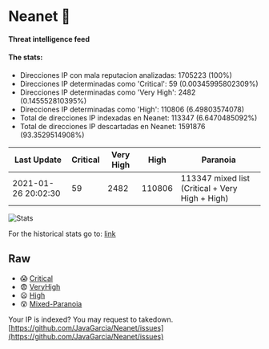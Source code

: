 # Neanet :hocho:
#### Threat intelligence feed
#### The stats:

- Direcciones IP con mala reputacion analizadas: 1705223 (100%)
- Direcciones IP determinadas como 'Critical':  59 (0.00345995802309%)
- Direcciones IP determinadas como 'Very High':  2482 (0.145552810395%)
- Direcciones IP determinadas como 'High':  110806 (6.49803574078)
- Total de direcciones IP indexadas en Neanet:  113347 (6.6470485092%)
- Total de direcciones IP descartadas en Neanet:  1591876 (93.3529514908%)

| Last Update | Critical | Very High | High | Paranoia |
| --- | --- | --- | --- | --- |
| 2021-01-26 20:02:30 | 59 | 2482 | 110806 | 113347 mixed list (Critical + Very High + High)|

![Stats](https://docs.google.com/spreadsheets/d/e/2PACX-1vSnaNMIXVabIpDJjufMlzH7poXnshF3mgd8Is1g9ytUEzVsP5my4Trn8f-xkoLLQ38xpL3HtmUexLo6/pubchart?oid=501124687&format=image)

For the historical stats go to: [link](/stats.csv)
## Raw
- :scream: [Critical](https://raw.githubusercontent.com/JavaGarcia/Neanet/master/blacklists/neanet_critical.txt)
- :fearful: [VeryHigh](https://raw.githubusercontent.com/JavaGarcia/Neanet/master/blacklists/neanet_veryHigh.txtt)
- :frowning: [High](https://raw.githubusercontent.com/JavaGarcia/Neanet/master/blacklists/neanet_high.txt)
- :dizzy_face: [Mixed-Paranoia](https://raw.githubusercontent.com/JavaGarcia/Neanet/master/blacklists/neanet_all.txt)


Your IP is indexed? You may request to takedown. [https://github.com/JavaGarcia/Neanet/issues](https://github.com/JavaGarcia/Neanet/issues)







































































































































































































































































































































































































































































































































































































































































































































































































































































































































































































































































































































































































































































































































































































































































































































































































































































































































































































































































































































































































































































































































































































































































































































































































































































































































































































































































































































































































































































































































































































































































































































































































































































































































































































































































































































































































































































































































































































































































































































